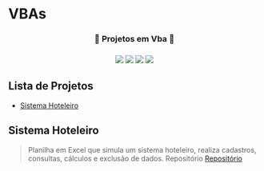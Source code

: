 # VBAs
<h3 align="center">🚀 Projetos em Vba 🚀<h3>
  
 
<p align="center">
  <img src="https://img.shields.io/static/v1?label=VBA&message=MsWord&color=blue&style=for-the-badge&logo=microsoftoffice"/>
  <img src="https://img.shields.io/static/v1?label=VBA&message=MsExcel&color=green&style=for-the-badge&logo=microsoftoffice"/>
  <img src="https://img.shields.io/static/v1?label=VBA&message=MsPowerpoint&color=orange&style=for-the-badge&logo=microsoftoffice"/>
  <img src="https://img.shields.io/static/v1?label=VBA&message=Access&color=red&style=for-the-badge&logo=microsoftoffice"/><p> 
 
## Lista de Projetos
* [Sistema Hoteleiro](#sistema-hoteleiro)
  
  
  
## Sistema Hoteleiro
> Planilha em Excel que simula um sistema hoteleiro, realiza cadastros, consultas, cálculos e exclusão de dados.
> Repositório <a href="https://github.com/almeidastor/VBAs/tree/main/Sistema%20Hoteleiro" target="_blank">Repositório</a>
  
